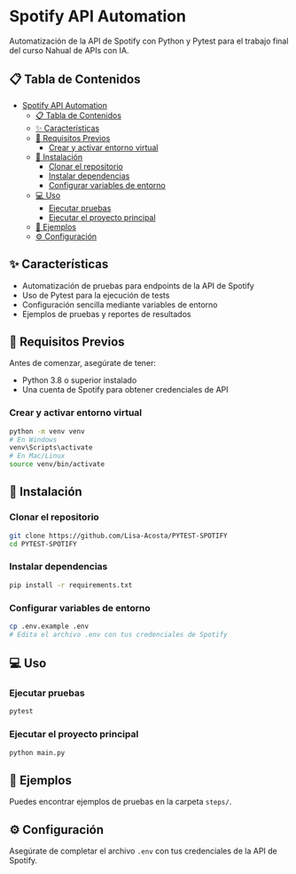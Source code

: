 # Spotify API Automation

Automatización de la API de Spotify con Python y Pytest para el trabajo final del curso Nahual de APIs con IA.

## 📋 Tabla de Contenidos

- [Spotify API Automation](#spotify-api-automation)
  - [📋 Tabla de Contenidos](#-tabla-de-contenidos)
  - [✨ Características](#-características)
  - [🔧 Requisitos Previos](#-requisitos-previos)
    - [Crear y activar entorno virtual](#crear-y-activar-entorno-virtual)
  - [🚀 Instalación](#-instalación)
    - [Clonar el repositorio](#clonar-el-repositorio)
    - [Instalar dependencias](#instalar-dependencias)
    - [Configurar variables de entorno](#configurar-variables-de-entorno)
  - [💻 Uso](#-uso)
    - [Ejecutar pruebas](#ejecutar-pruebas)
    - [Ejecutar el proyecto principal](#ejecutar-el-proyecto-principal)
  - [🧪 Ejemplos](#-ejemplos)
  - [⚙️ Configuración](#️-configuración)

## ✨ Características

- Automatización de pruebas para endpoints de la API de Spotify
- Uso de Pytest para la ejecución de tests
- Configuración sencilla mediante variables de entorno
- Ejemplos de pruebas y reportes de resultados

## 🔧 Requisitos Previos

Antes de comenzar, asegúrate de tener:

- Python 3.8 o superior instalado
- Una cuenta de Spotify para obtener credenciales de API

### Crear y activar entorno virtual

```bash
python -m venv venv
# En Windows
venv\Scripts\activate
# En Mac/Linux
source venv/bin/activate
```

## 🚀 Instalación

### Clonar el repositorio

```bash
git clone https://github.com/Lisa-Acosta/PYTEST-SPOTIFY
cd PYTEST-SPOTIFY
```

### Instalar dependencias

```bash
pip install -r requirements.txt
```

### Configurar variables de entorno

```bash
cp .env.example .env
# Edita el archivo .env con tus credenciales de Spotify
```

## 💻 Uso

### Ejecutar pruebas

```bash
pytest
```

### Ejecutar el proyecto principal

```bash
python main.py
```

## 🧪 Ejemplos

Puedes encontrar ejemplos de pruebas en la carpeta `steps/`.

## ⚙️ Configuración

Asegúrate de completar el archivo `.env` con tus credenciales de la API de Spotify.


